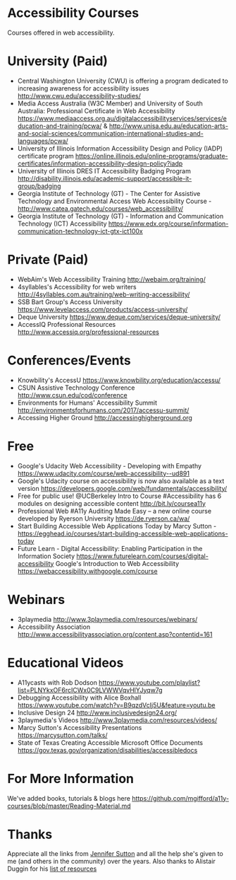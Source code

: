 # Accessibility Courses
Courses offered in web accessibility.

# University (Paid)
- Central Washington University (CWU) is offering a program dedicated to increasing awareness for accessibility issues  http://www.cwu.edu/accessibility-studies/
- Media Access Australia (W3C Member) and University of South Australia: Professional Certificate in Web Accessibility  https://www.mediaaccess.org.au/digitalaccessibilityservices/services/education-and-training/pcwa/ & http://www.unisa.edu.au/education-arts-and-social-sciences/communication-international-studies-and-languages/pcwa/
- University of Illinois Information Accessibility Design and Policy (IADP) certificate program  https://online.illinois.edu/online-programs/graduate-certificates/information-accessibility-design-policy?iadp
- University of Illinois DRES IT Accessibility Badging Program  http://disability.illinois.edu/academic-support/accessible-it-group/badging
- Georgia Institute of Technology (GT) - The Center for Assistive Technology and Environmental Access Web Accessibility Course - http://www.catea.gatech.edu/courses/web_accessibility/
- Georgia Institute of Technology (GT) - Information and Communication Technology (ICT) Accessibility https://www.edx.org/course/information-communication-technology-ict-gtx-ict100x

# Private (Paid)
- WebAim's Web Accessibility Training http://webaim.org/training/
- 4syllables's Accessibility for web writers http://4syllables.com.au/training/web-writing-accessibility/
- SSB Bart Group's Access University https://www.levelaccess.com/products/access-university/
- Deque University https://www.deque.com/services/deque-university/
- AccessIQ Professional Resources http://www.accessiq.org/professional-resources

# Conferences/Events
- Knowbility's AccessU https://www.knowbility.org/education/accessu/
- CSUN Assistive Technology Conference http://www.csun.edu/cod/conference
- Environments for Humans' Accessibility Summit http://environmentsforhumans.com/2017/accessu-summit/
- Accessing Higher Ground http://accessinghigherground.org 

# Free
- Google's Udacity Web Accessibility - Developing with Empathy https://www.udacity.com/course/web-accessibility--ud891
- Google's Udacity course on accessibility is now also available as a text version https://developers.google.com/web/fundamentals/accessibility/
- Free for public use! @UCBerkeley Intro to Course #Accessibility has 6 modules on designing accessible content http://bit.ly/coursea11y
- Professional Web #A11y Auditing Made Easy – a new online course developed by Ryerson University https://de.ryerson.ca/wa/
- Start Building Accessible Web Applications Today by Marcy Sutton - https://egghead.io/courses/start-building-accessible-web-applications-today
- Future Learn - Digital Accessibility: Enabling Participation in the Information Society https://www.futurelearn.com/courses/digital-accessibility
Google's Introduction to Web Accessibility https://webaccessibility.withgoogle.com/course

# Webinars
- 3playmedia http://www.3playmedia.com/resources/webinars/
- Accessibility Association http://www.accessibilityassociation.org/content.asp?contentid=161

# Educational Videos
- A11ycasts with Rob Dodson https://www.youtube.com/playlist?list=PLNYkxOF6rcICWx0C9LVWWVqvHlYJyqw7g
- Debugging Accessibility with Alice Boxhall https://www.youtube.com/watch?v=B9qzdVcIj5U&feature=youtu.be
- Inclusive Design 24 http://www.inclusivedesign24.org/
- 3playmedia's Videos http://www.3playmedia.com/resources/videos/
- Marcy Sutton's Accessibility Presentations https://marcysutton.com/talks/
- State of Texas Creating Accessible Microsoft Office Documents https://gov.texas.gov/organization/disabilities/accessibledocs

# For More Information
We've added books, tutorials & blogs here https://github.com/mgifford/a11y-courses/blob/master/Reading-Material.md

# Thanks
Appreciate all the links from [Jennifer Sutton](https://twitter.com/jsutt) and all the help she's given to me (and others in the community) over the years. Also thanks to Alistair Duggin for his [list of resources](https://github.com/alphagov/accessibility-guidance/wiki/resources)
